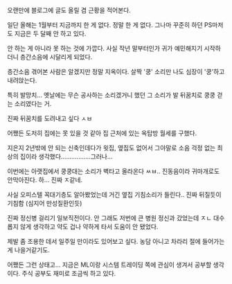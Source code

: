 오랜만에 블로그에 글도 올릴 겸 근황을 적어본다.

일단 올해는 1월부터 지금까지 한 게 없다. 정말 한 게 없다. 그나마 꾸준히 하던 PS마저도 지금은 두 달째 안 하고 있다.

안 하는 게 아니라 못 하는 것에 가깝다. 사실 작년 말부터인가 귀가 예민해지기 시작하더니 층간소음에 시달리게 되었다.

층간소음 겪어본 사람은 알겠지만 정말 지옥이다. 살짝 '쿵' 소리만 나도 심장이 '쿵'하고 내려앉는다.

특히 발망치... 옛날에는 무슨 공사하는 소리겠거니 했던 그 소리가 발 뒤꿈치로 쿵쿵 걷는 소리였다는 거.

진짜 뒤꿈치를 도려내고 싶다 ㅅㅂ

어쨌든 도저히 집에는 못 있을 것 같아 집 근처에 있는 옥탑방 월세를 구했다.

지은지 2년밖에 안 되는 신축인데다가 윗집, 옆집도 없어서 그야말로 소음 걱정 없는 최상의 집이라 생각했다.................그러나...

이번에는 아랫집에서 쿵쿵대는 소리가 벽타고 올라온다 ㅆㅂ.. 진동음이라 귀마개로도 안막아진다. 하... 진짜 ㅈ같네.



사실 오피스텔 꼭대기층도 알아봤었는데 거긴 옆집 기침소리가 들린다.. 진짜 뒤질듯이 기침함 (심지어 만성질환인듯)

진짜 정신병 걸리기 일보직전이다. 안 그래도 저번에 큰 병원 정신과 갔었는데 ㅈㄴ 대수롭지 않게 생각하고 약도 겁나 약하게 타서 도움이 안 됐었다.

제발 좀 조용한 데서 일주일 만이라도 있어보고 싶다. 농담 아니고 차라리 절에 들어가는게 나을거같기도.



어쨌든 그런 상태고... 지금은 ML이랑 시스템 트레이딩 쪽에 관심이 생겨서 공부할 생각이다. 주식 공부도 재미로 조금씩 하고 있다.

